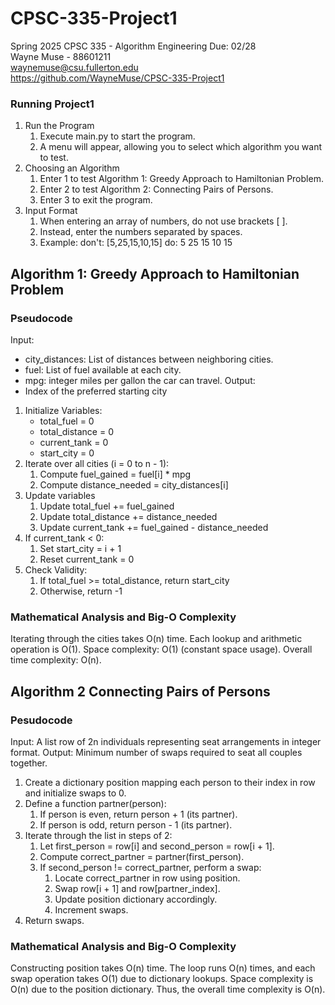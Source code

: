 # CPSC-335-Project1 
Spring 2025 CPSC 335 - Algorithm Engineering Due: 02/28 <br />
Wayne Muse - 88601211 <br />
waynemuse@csu.fullerton.edu <br />
https://github.com/WayneMuse/CPSC-335-Project1 <br />

### Running Project1
1. Run the Program
    1. Execute main.py to start the program.
    2. A menu will appear, allowing you to select which algorithm you want to test.
2. Choosing an Algorithm
    1. Enter 1 to test Algorithm 1: Greedy Approach to Hamiltonian Problem.
    2. Enter 2 to test Algorithm 2: Connecting Pairs of Persons.
    3. Enter 3 to exit the program.
2. Input Format
    1. When entering an array of numbers, do not use brackets [ ].
    2. Instead, enter the numbers separated by spaces.
    3. Example: don't: [5,25,15,10,15]     do: 5 25 15 10 15

## Algorithm 1: Greedy Approach to Hamiltonian Problem
### Pseudocode
Input:
- city_distances: List of distances between neighboring cities.
- fuel: List of fuel available at each city.
- mpg: integer miles per gallon the car can travel.
Output:
- Index of the preferred starting city
1. Initialize Variables:
    - total_fuel = 0
    - total_distance = 0
    - current_tank = 0
    - start_city = 0
2. Iterate over all cities (i = 0 to n - 1):
    1. Compute fuel_gained = fuel[i] * mpg
    2. Compute distance_needed = city_distances[i]
3. Update variables
    1. Update total_fuel += fuel_gained
    2. Update total_distance += distance_needed
    3. Update current_tank += fuel_gained - distance_needed
4. If current_tank < 0:
    1. Set start_city = i + 1
    2. Reset current_tank = 0
5. Check Validity:
    1. If total_fuel >= total_distance, return start_city
    2. Otherwise, return -1

### Mathematical Analysis and Big-O Complexity
Iterating through the cities takes O(n) time.
Each lookup and arithmetic operation is O(1).
Space complexity: O(1) (constant space usage).
Overall time complexity: O(n).

## Algorithm 2 Connecting Pairs of Persons 
### Pesudocode
Input: A list row of 2n individuals representing seat arrangements in integer format.
Output: Minimum number of swaps required to seat all couples together.

1. Create a dictionary position mapping each person to their index in row and initialize swaps to 0.
2. Define a function partner(person):
    1. If person is even, return person + 1 (its partner).
    2. If person is odd, return person - 1 (its partner).
3. Iterate through the list in steps of 2:
    1. Let first_person = row[i] and second_person = row[i + 1].
    2. Compute correct_partner = partner(first_person).
    3. If second_person != correct_partner, perform a swap:
        1. Locate correct_partner in row using position.
        2. Swap row[i + 1] and row[partner_index].
        3. Update position dictionary accordingly.
        4. Increment swaps.
4. Return swaps.

### Mathematical Analysis and Big-O Complexity
Constructing position takes O(n) time.
The loop runs O(n) times, and each swap operation takes O(1) due to dictionary lookups.
Space complexity is O(n) due to the position dictionary.
Thus, the overall time complexity is O(n).
